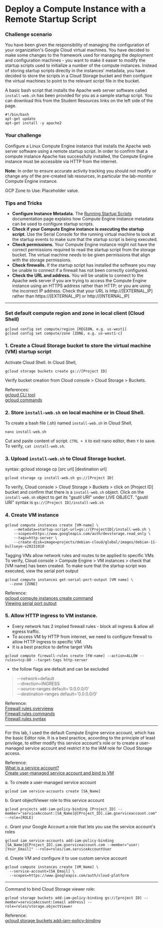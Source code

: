 # Deploy a Compute Instance with a Remote Startup Script

### Challenge scenario
You have been given the responsibility of managing the configuration of your organization's Google Cloud virtual machines. You have decided to make some changes to the framework used for managing the deployment and configuration machines - you want to make it easier to modify the startup scripts used to initialize a number of the compute instances. Instead of storing startup scripts directly in the instances' metadata, you have decided to store the scripts in a Cloud Storage bucket and then configure the virtual machines to point to the relevant script file in the bucket.

A basic bash script that installs the Apache web server software called `install-web.sh` has been provided for you as a sample startup script. You can download this from the Student Resources links on the left side of the page.

```
#!/bin/bash
apt-get update
apt-get install -y apache2
```

### Your challenge
Configure a Linux Compute Engine instance that installs the Apache web server software using a remote startup script. In order to confirm that a compute instance Apache has successfully installed, the Compute Engine instance must be accessible via HTTP from the internet.

**Note:** In order to ensure accurate activity tracking you should not modify or change any of the pre-created lab resources, in particular the lab-monitor Compute Engine instance.

GCP Zone to Use: Placeholder value.

### Tips and Tricks
- **Configure Instance Metadata.** The [Running Startup Scripts](https://cloud.google.com/compute/docs/instances/startup-scripts) documentation page explains how Compute Engine instance metadata can be used to configure startup scripts.
- **Check if your Compute Engine instance is executing the startup script.** Use the Serial Console for the running virtual machine to look at the startup events to make sure that the startup script is being executed.
- **Check permissions.** Your Compute Engine instance might not have the correct permissions required to read the startup script from the storage bucket. The virtual machine needs to be given permissions that align with the storage permissions.
- **Check firewalls.** If the startup script has installed the software you may be unable to connect if a firewall has not been correctly configured.
- **Check the URL and address.** You will be unable to connect to the Apache web server if you are trying to access the Compute Engine instance using an HTTPS address rather than HTTP; or you are using the incorrect IP address. Check that your URL is http://[EXTERNAL_IP] rather than https://[EXTERNAL_IP] or http://[INTERNAL_IP]

<hr>

### Set default compute region and zone in local client (Cloud Shell)
```
gcloud config set compute/region [REGION, e.g. us-west1]
gcloud config set compute/zone [ZONE, e.g. us-west1-c]
```

### 1. Create a Cloud Storage bucket to store the virtual machine (VM) startup script
Activate Cloud Shell. In Cloud Shell,
```
gcloud storage buckets create gs://[Project ID]
```
Verify bucket creation from Cloud console > Cloud Storage > Buckets.

References:   
[gcloud CLI tool](https://cloud.google.com/storage/docs/discover-object-storage-gcloud)  
[gcloud commands](https://cloud.google.com/sdk/gcloud/reference/storage)    

### 2. Store `install-web.sh` on local machine or in Cloud Shell.
To create a bash file (.sh) named `install-web.sh` in Cloud Shell,
```
nano install-web.sh
```
Cut and paste content of script. `CTRL + X` to exit nano editor, then `Y` to save.
To verify, `cat install-web.sh`.

### 3. Upload `install-web.sh` to Cloud Storage bucket.
syntax: gcloud storage cp [src url] [destination url]
```
gcloud storage cp install-web.sh gs://[Project ID]
```
To verify, Cloud console > Cloud Storage > Buckets > click on [Project ID] bucket and confirm that there is a `install-web.sh` object.
Click on the `install-web.sh` object to get its "gsutil URI" under LIVE OBJECT. "gsutil URI" syntax is `gs://[Project ID]/install-web.sh`

### 4. Create VM instance
```
gcloud compute instances create [VM-name] \
    --metadata=startup-script-url=gs://[ProjectID]/install-web.sh \
    --scopes=https://www.googleapis.com/auth/devstorage.read_only \
    --tags=http-server \
    --create-disk=image=projects/debian-cloud/global/images/debian-11-bullseye-v20231010
```
Tagging VMs allow network rules and routes to be applied to specific VMs   
To verify, Cloud console > Compute Engine > VM instances > check that [VM name] has been created.
To make sure that the startup script was executed, view the serial port output
```
gcloud compute instances get-serial-port-output [VM name] \
  --zone [ZONE]
```

Reference:  
[gcloud compute instances create command](https://cloud.google.com/sdk/gcloud/reference/compute/instances/create#--scopes)   
[Viewing serial port output](https://cloud.google.com/compute/docs/troubleshooting/viewing-serial-port-output#viewing_serial_port_output)  

### 5. Allow HTTP ingress to VM instance.
- Every network has 2 implied firewall rules - block all ingress & allow all egress traffic.
- To access VM by HTTP from internet, we need to configure firewall to allow HTTP ingress to specific VM.
- It is a best practice to define target VMs
```
gcloud compute firewall-rules create [FW-name] --action=ALLOW --rules=tcp:80 --target-tags http-server
```
- the follow flags are default and can be excluded
> --network=default  
> --direction=INGRESS  
> --source-ranges default='0.0.0.0/0'  
> --destination-ranges default='0.0.0.0/0'  
  
Reference:  
[Firewall rules overvieew](https://cloud.google.com/firewall/docs/firewalls)   
[Firewall rules commands](https://cloud.google.com/firewall/docs/using-firewalls)   
[Firewall rules syntax](https://cloud.google.com/sdk/gcloud/reference/compute/firewall-rules/create)   

<hr>

For this lab, I used the default Compute Engine service account, which has the basic Editor role. It is a best practice, according to the principle of least privilege, to either modify this service account's role or to create a user-managed service account and restrict it to the IAM role for Cloud Storage access.

Reference:  
[What is a service account?](https://cloud.google.com/compute/docs/access/service-accounts#accesscopesiam)   
[Create user-managed service account and bind to VM](https://cloud.google.com/compute/docs/access/create-enable-service-accounts-for-instances)

a. To create a user-managed service account
```
gcloud iam service-accounts create [SA_Name]
```
b. Grant objectViewer role to this service account
```
gcloud projects add-iam-policy-binding [Project_ID] --member="serviceAccount:[SA_Name]@[Project_ID].iam.gserviceaccount.com" --role=[ROLE]
```
c. Grant your Google Account a role that lets you use the service account's roles  
```
gcloud iam service-accounts add-iam-policy-binding [SA_Name]@[Project_ID].iam.gserviceaccount.com --member="user:[Your_Email]" --role=roles/iam.serviceAccountUser
```
d. Create VM and configure it to use custom service account
```
gcloud compute instances create [VM_Name] \
  --service-account=[SA_Email] \
  --scopes=https://www.googleapis.com/auth/cloud-platform
```

***

Command to bind Cloud Storage viewer role:
```
gcloud storage buckets add-iam-policy-binding gs://[project ID] --member=serviceAccount:[email address] --role=roles/storage.objectViewer
```
Reference:  
[gcloud storage buckets add-iam-policy-binding](https://cloud.google.com/sdk/gcloud/reference/storage/buckets/add-iam-policy-binding)
